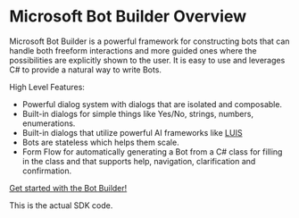 # Microsoft Bot Builder Overview

Microsoft Bot Builder is a powerful framework for constructing bots that can handle both freeform interactions and more guided ones where the possibilities are explicitly shown to the user. It is easy to use and leverages C# to provide a natural way to write Bots.

High Level Features:
* Powerful dialog system with dialogs that are isolated and composable.  
* Built-in dialogs for simple things like Yes/No, strings, numbers, enumerations.  
* Built-in dialogs that utilize powerful AI frameworks like [LUIS](http://luis.ai)
* Bots are stateless which helps them scale.  
* Form Flow for automatically generating a Bot from a C# class for filling in the class and that supports help, navigation, clarification and confirmation.

[Get started with the Bot Builder!](http://docs.botframework.com/sdkreference/csharp/)

This is the actual SDK code.